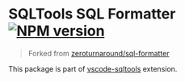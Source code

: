 # SQLTools SQL Formatter [![NPM version](https://img.shields.io/npm/v/@sqltools/formatter.svg)](https://npmjs.com/package/@sqltools/formatter)

> Forked from [zeroturnaround/sql-formatter](https://zeroturnaround.github.io/sql-formatter/)

This package is part of [vscode-sqltools](https://github.com/mtxr/vscode-sqltools) extension.

